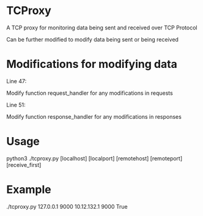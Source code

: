 # TCProxy
A TCP proxy for monitoring data being sent and received over TCP Protocol

Can be further modified to modify data being sent or being received

# Modifications for modifying data
Line 47:

Modify function request_handler for any modifications in requests

Line 51:

Modify function response_handler for any modifications in responses

# Usage
python3 ./tcproxy.py [localhost] [localport] [remotehost] [remoteport] [receive_first]

# Example
./tcproxy.py 127.0.0.1 9000 10.12.132.1 9000 True
